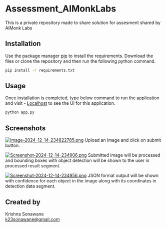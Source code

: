 # Assessment_AIMonkLabs
This is a private repository made to share solution for assesment shared by AIMonk Labs

## Installation

Use the package manager [pip](https://pip.pypa.io/en/stable/) to install the requirements. 
Download the files or clone the repository and then run the following python command.

```bash
pip install -r requirements.txt
```

## Usage

Once installation is completed, type below command to run the application and visit - [Localhost](http://127.0.0.1:5000) to see the UI for this application.

```bash
python app.py
```

## Screenshots

[![image-2024-12-14-234822785.png](https://i.postimg.cc/hj83zbb0/image-2024-12-14-234822785.png)](https://postimg.cc/Q9tqv7zB)
Upload an image and click on submit button.

[![Screenshot-2024-12-14-234906.png](https://i.postimg.cc/DZY4cRgf/Screenshot-2024-12-14-234906.png)](https://postimg.cc/62nQWjgF)
Submitted image will be processed and bounding boxes with object detection will be shown to the user in processed result segment.

[![Screenshot-2024-12-14-234956.png](https://i.postimg.cc/wjHcfyJ1/Screenshot-2024-12-14-234956.png)](https://postimg.cc/QH4TVMfD)
JSON format output will be shown with confidence for each object in the image along with its coordinates in detection data segment.

## Created by
Krishna Sonawane \
k23sonawane@gmail.com
